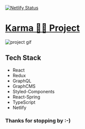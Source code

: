 [![Netlify Status](https://api.netlify.com/api/v1/badges/ee1ad3df-17c6-405e-8ea0-096d151b3e0b/deploy-status)](https://app.netlify.com/sites/upbeat-krarma/deploys)

# [Karma 🙌🏽 Project](https://upbeat-karma.netlify.com/)

![project gif](https://media.giphy.com/media/cncMCPoLzawVOjssbN/giphy.gif)

## Tech Stack

- React
- Redux
- GraphQL
- GraphCMS
- Styled-Components
- React-Spring
- TypeScript
- Netlify

### Thanks for stopping by :-) 
